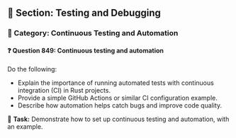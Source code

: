 ## 📘 Section: Testing and Debugging
### 🔹 Category: Continuous Testing and Automation
#### ❓ Question 849: Continuous testing and automation

Do the following:

- Explain the importance of running automated tests with continuous integration (CI) in Rust projects.
- Provide a simple GitHub Actions or similar CI configuration example.
- Describe how automation helps catch bugs and improve code quality.

🔧 **Task:** Demonstrate how to set up continuous testing and automation, with an example.
